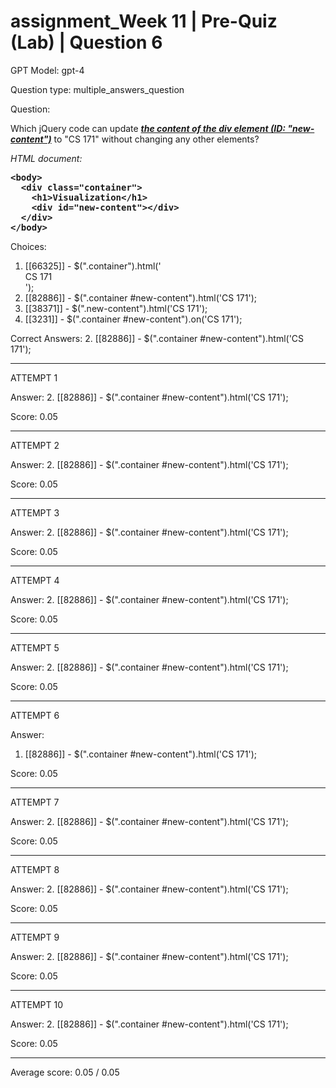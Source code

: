 # assignment_Week 11 | Pre-Quiz (Lab) | Question 6

GPT Model: gpt-4

Question type: multiple_answers_question

Question:
<div>
<p><span>Which jQuery code can update </span><em><strong><span style="text-decoration: underline;">the content of the div element (ID: "new-content")</span></strong></em><span> to "CS 171" without changing any other elements?</span></p>
<p><i><span>HTML document:</span></i></p>
<pre><strong>&lt;body&gt;<br></strong><strong>  &lt;div class="container"&gt;<br></strong><strong>    &lt;h1&gt;Visualization&lt;/h1&gt;<br></strong><strong>    &lt;div id="new-content"&gt;&lt;/div&gt;<br></strong><strong>  &lt;/div&gt;<br></strong><strong>&lt;/body&gt;</strong></pre>
</div>

Choices:
1. [[66325]] - $(".container").html('<div class="new-content">CS 171</div>');
2. [[82886]] - $(".container #new-content").html('CS 171');
3. [[38371]] - $(".new-content").html('CS 171');
4. [[3231]] - $(".container #new-content").on('CS 171');

Correct Answers:
2. [[82886]] - $(".container #new-content").html('CS 171');

****************************************

ATTEMPT 1

Answer: 
2. [[82886]] - $(".container #new-content").html('CS 171');

Score: 0.05

--------------------

ATTEMPT 2

Answer: 
2. [[82886]] - $(".container #new-content").html('CS 171');

Score: 0.05

--------------------

ATTEMPT 3

Answer: 
2. [[82886]] - $(".container #new-content").html('CS 171');

Score: 0.05

--------------------

ATTEMPT 4

Answer: 
2. [[82886]] - $(".container #new-content").html('CS 171');

Score: 0.05

--------------------

ATTEMPT 5

Answer: 
2. [[82886]] - $(".container #new-content").html('CS 171');

Score: 0.05

--------------------

ATTEMPT 6

Answer: 
1. [[82886]] - $(".container #new-content").html('CS 171');

Score: 0.05

--------------------

ATTEMPT 7

Answer: 
2. [[82886]] - $(".container #new-content").html('CS 171');

Score: 0.05

--------------------

ATTEMPT 8

Answer: 
2. [[82886]] - $(".container #new-content").html('CS 171');

Score: 0.05

--------------------

ATTEMPT 9

Answer: 
2. [[82886]] - $(".container #new-content").html('CS 171');

Score: 0.05

--------------------

ATTEMPT 10

Answer: 
2. [[82886]] - $(".container #new-content").html('CS 171');

Score: 0.05

--------------------

Average score: 0.05 / 0.05
